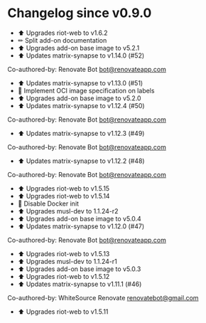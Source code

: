# Changelog since v0.9.0
- ⬆ Upgrades riot-web to v1.6.2 
- ✏ Split add-on documentation 
- ⬆ Upgrades add-on base image to v5.2.1 
- ⬆ Updates matrix-synapse to v1.14.0 (#52)

Co-authored-by: Renovate Bot <bot@renovateapp.com> 
- ⬆ Updates matrix-synapse to v1.13.0 (#51) 
- 🔨 Implement OCI image specification on labels 
- ⬆ Upgrades add-on base image to v5.2.0 
- ⬆ Updates matrix-synapse to v1.12.4 (#50)

Co-authored-by: Renovate Bot <bot@renovateapp.com> 
- ⬆ Updates matrix-synapse to v1.12.3 (#49)

Co-authored-by: Renovate Bot <bot@renovateapp.com> 
- ⬆ Updates matrix-synapse to v1.12.2 (#48)

Co-authored-by: Renovate Bot <bot@renovateapp.com> 
- ⬆ Upgrades riot-web to v1.5.15 
- ⬆ Upgrades riot-web to v1.5.14 
- 🔨 Disable Docker init 
- ⬆ Upgrades musl-dev to 1.1.24-r2 
- ⬆ Upgrades add-on base image to v5.0.4 
- ⬆ Updates matrix-synapse to v1.12.0 (#47)

Co-authored-by: Renovate Bot <bot@renovateapp.com> 
- ⬆ Upgrades riot-web to v1.5.13 
- ⬆ Upgrades musl-dev to 1.1.24-r1 
- ⬆ Upgrades add-on base image to v5.0.3 
- ⬆ Upgrades riot-web to v1.5.12 
- ⬆ Updates matrix-synapse to v1.11.1 (#46)

Co-authored-by: WhiteSource Renovate <renovatebot@gmail.com> 
- ⬆ Upgrades riot-web to v1.5.11 
